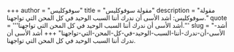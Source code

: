 +++
author = "سوفوكليس"
title = "مقولة سوفوكليس"
description = "مقولة سوفوكليس: أشد الأسى أن ندرك أننا السبب الوحيد في كل المحن التي تواجهنا."
quote = '''أشد الأسى أن ندرك أننا السبب الوحيد في كل المحن التي تواجهنا.''' 
slug = "أشد-الأسى-أن-ندرك-أننا-السبب-الوحيد-في-كل-المحن-التي-تواجهنا"
+++
أشد الأسى أن ندرك أننا السبب الوحيد في كل المحن التي تواجهنا.
